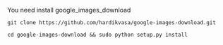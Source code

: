 You need install google_images_download

`git clone https://github.com/hardikvasa/google-images-download.git`

`cd google-images-download && sudo python setup.py install`
